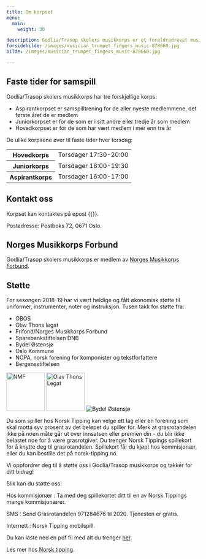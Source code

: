 ```yaml
---
title: Om korpset
menu:
  main:
    weight: 30

description: Godlia/Trasop skolers musikkorps er et foreldredrevet musikkorps hvor årsmøtet velger et styre som står for driften av korpset i styreperioden.
forsidebilde: /images/musician_trumpet_fingers_music-878660.jpg
bilde: /images/musician_trumpet_fingers_music-878660.jpg

---
```


## Faste tider for samspill

Godlia/Trasop skolers musikkorps har tre forskjellige korps:

- Aspirantkorpset er samspilltrening for de aller nyeste medlemmene,
  det første året de er medlem
- Juniorkorpset er for de som er i sitt andre eller tredje år som medlem
- Hovedkorpset er for de som har vært medlem i mer enn tre år

De ulike korpsene øver til faste tider hver torsdag:

<table>
<tr><th>Hovedkorps</th>   <td>Torsdager 17:30-20:00</td>
<tr><th>Juniorkorps</th>  <td>Torsdager 18:00-19:30</td>
<tr><th>Aspirantkorps</th><td>Torsdager 16:00-17:00</td>
</table>

## Kontakt oss

Korpset kan kontaktes på epost {{<email styret>}}.

Postadresse: Postboks 72, 0671 Oslo.

## Norges Musikkorps Forbund

Godlia/Trasop skolers musikkorps er medlem av
[Norges Musikkorps Forbund](https://musikkorps.no).

## Støtte

For sesongen 2018-19 har vi vært heldige og fått økonomisk støtte til uniformer,
instrumenter, noter og instruksjon. 
Tusen takk for støtte fra:

* OBOS
* Olav Thons legat
* Frifond/Norges Musikkorps Forbund
* Sparebankstiftelsen DNB
* Bydel Østensjø
* Oslo Kommune
* NOPA, norsk forening for komponister og tekstforfattere
* Bergensstiftelsen

<img src="../images/nmf_logo.svg" height="100" alt="NMF">
<img src="../images/OlavThonsLegat_gull.svg" height="100" alt="Olav Thons Legat">
<img src="../images/bydelostensjo.png" alt="Bydel Østensjø">

Du som spiller hos Norsk Tipping kan velge ett lag eller en forening som skal
motta syv prosent av det beløpet du spiller for. Merk at grasrotandelen ikke på
noen måte går ut over innsatsen eller premien din - du blir ikke belastet noe
for å være grasrotgiver. Du trenger Norsk Tippings spillekort for å knytte deg
til grasrotandelen. Spillekort får du kjøpt hos kommisjonær, eller du kan
bestille det på norsk-tipping.no.

Vi oppfordrer deg til å støtte oss i Godlia/Trasop musikkorps og takker for ditt
bidrag!

Slik kan du støtte oss:

Hos kommisjonær
: Ta med deg spillekortet ditt til en av Norsk Tippings mange kommisjonærer.

SMS
: Send Grasrotandelen 971284676 til 2020. Tjenesten er gratis.

Internett
: Norsk Tipping mobilspill.

Du kan laste ned en pdf fil med alt du trenger [her](grasrot-1-971284676.pdf).

Les mer hos [Norsk tipping](https://www.norsk-tipping.no/grasrotandelen).
